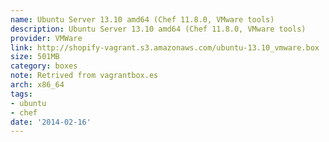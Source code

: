 ```yaml
---
name: Ubuntu Server 13.10 amd64 (Chef 11.8.0, VMware tools)
description: Ubuntu Server 13.10 amd64 (Chef 11.8.0, VMware tools)
provider: VMWare
link: http://shopify-vagrant.s3.amazonaws.com/ubuntu-13.10_vmware.box
size: 501MB
category: boxes
note: Retrived from vagrantbox.es
arch: x86_64
tags:
- ubuntu
- chef
date: '2014-02-16'
---
```

